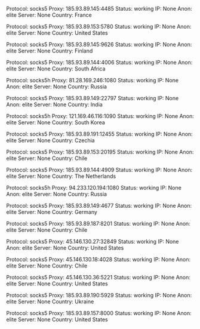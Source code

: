 Protocol: socks5
Proxy: 185.93.89.145:4485
Status: working
IP: None
Anon: elite
Server: None
Country: France

Protocol: socks5
Proxy: 185.93.89.153:5780
Status: working
IP: None
Anon: elite
Server: None
Country: United States

Protocol: socks5
Proxy: 185.93.89.145:9626
Status: working
IP: None
Anon: elite
Server: None
Country: Finland

Protocol: socks5
Proxy: 185.93.89.144:4006
Status: working
IP: None
Anon: elite
Server: None
Country: South Africa

Protocol: socks5h
Proxy: 81.28.169.246:1080
Status: working
IP: None
Anon: elite
Server: None
Country: Russia

Protocol: socks5
Proxy: 185.93.89.149:22797
Status: working
IP: None
Anon: elite
Server: None
Country: India

Protocol: socks5h
Proxy: 121.169.46.116:1090
Status: working
IP: None
Anon: elite
Server: None
Country: South Korea

Protocol: socks5
Proxy: 185.93.89.191:12455
Status: working
IP: None
Anon: elite
Server: None
Country: Czechia

Protocol: socks5
Proxy: 185.93.89.153:20195
Status: working
IP: None
Anon: elite
Server: None
Country: Chile

Protocol: socks5
Proxy: 185.93.89.144:4909
Status: working
IP: None
Anon: elite
Server: None
Country: The Netherlands

Protocol: socks5h
Proxy: 94.233.120.194:1080
Status: working
IP: None
Anon: elite
Server: None
Country: Russia

Protocol: socks5
Proxy: 185.93.89.149:4677
Status: working
IP: None
Anon: elite
Server: None
Country: Germany

Protocol: socks5
Proxy: 185.93.89.187:8201
Status: working
IP: None
Anon: elite
Server: None
Country: Chile

Protocol: socks5
Proxy: 45.146.130.27:32849
Status: working
IP: None
Anon: elite
Server: None
Country: United States

Protocol: socks5
Proxy: 45.146.130.18:4028
Status: working
IP: None
Anon: elite
Server: None
Country: Chile

Protocol: socks5
Proxy: 45.146.130.36:5221
Status: working
IP: None
Anon: elite
Server: None
Country: United States

Protocol: socks5
Proxy: 185.93.89.190:5929
Status: working
IP: None
Anon: elite
Server: None
Country: Ukraine

Protocol: socks5
Proxy: 185.93.89.157:8000
Status: working
IP: None
Anon: elite
Server: None
Country: United States

